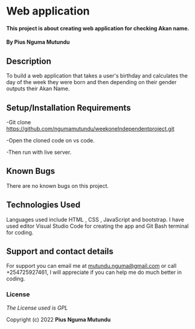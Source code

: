 # Web application

 

#### This project is about creating web application for checking Akan name.


 

#### By **Pius Nguma Mutundu**

 

## Description
To build a web application that takes a user's birthday and calculates the day of the week they were born and then depending on their gender outputs their Akan Name. 
 


 

## Setup/Installation Requirements
-Git clone https://github.com/ngumamutundu/weekoneIndependentproject.git

-Open the cloned code on vs code.

-Then run with live server.

 



 

## Known Bugs

 

There are no known bugs on this project.

 

## Technologies Used

 

Languages used include HTML , CSS , JavaScript and bootstrap. I have used editor Visual Studio Code for creating the app and Git Bash terminal for coding.

 

## Support and contact details
For support you can email me at mutundu.nguma@gmail.com or call +254725927461, I will appreciate if you can help me do much better in coding.


 



 

### License

 

_The License used is GPL_

 

Copyright (c) 2022 **Pius Nguma Mutundu**